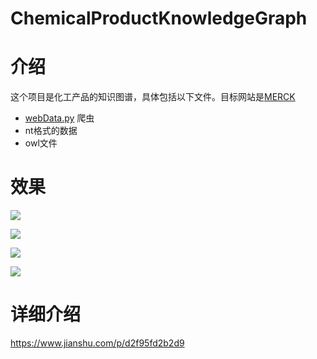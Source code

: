 # ChemicalProductKnowledgeGraph

# 介绍

这个项目是化工产品的知识图谱，具体包括以下文件。目标网站是[MERCK](https://www.sigmaaldrich.cn/CN/zh/products/analytical-chemistry)

* [webData.py](https://github.com/KxuanZhang/ChemicalProductKnowledgeGraph/blob/main/webData.py) 爬虫
* nt格式的数据
* owl文件

# 效果

![](E:\ChemicalProductKnowledgeGraph\picture\1.jpg)

![](E:\ChemicalProductKnowledgeGraph\picture\2.jpg)

![](E:\ChemicalProductKnowledgeGraph\picture\查询2.png)

![](E:\ChemicalProductKnowledgeGraph\picture\查询1.png)



# 详细介绍

https://www.jianshu.com/p/d2f95fd2b2d9